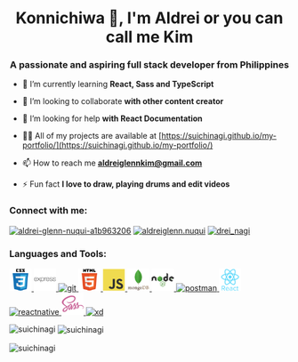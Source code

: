 <h1 align="center">Konnichiwa 👋, I'm Aldrei or you can call me Kim</h1>
<h3 align="center">A passionate and aspiring full stack developer from Philippines</h3>

- 🌱 I’m currently learning **React, Sass and TypeScript**

- 👯 I’m looking to collaborate **with other content creator**

- 🤝 I’m looking for help **with React Documentation**

- 👨‍💻 All of my projects are available at [https://suichinagi.github.io/my-portfolio/](https://suichinagi.github.io/my-portfolio/)

- 📫 How to reach me **aldreiglennkim@gmail.com**

- ⚡ Fun fact **I love to draw, playing drums and edit videos**

<h3 align="left">Connect with me:</h3>
<p align="left">
<a href="https://linkedin.com/in/aldrei-glenn-nuqui-a1b963206" target="blank"><img align="center" src="https://cdn.jsdelivr.net/npm/simple-icons@3.0.1/icons/linkedin.svg" alt="aldrei-glenn-nuqui-a1b963206" height="30" width="40" /></a>
<a href="https://fb.com/aldreiglenn.nuqui" target="blank"><img align="center" src="https://cdn.jsdelivr.net/npm/simple-icons@3.0.1/icons/facebook.svg" alt="aldreiglenn.nuqui" height="30" width="40" /></a>
<a href="https://instagram.com/drei_nagi" target="blank"><img align="center" src="https://cdn.jsdelivr.net/npm/simple-icons@3.0.1/icons/instagram.svg" alt="drei_nagi" height="30" width="40" /></a>
</p>

<h3 align="left">Languages and Tools:</h3>
<p align="left"> <a href="https://www.w3schools.com/css/" target="_blank"> <img src="https://raw.githubusercontent.com/devicons/devicon/master/icons/css3/css3-original-wordmark.svg" alt="css3" width="40" height="40"/> </a> <a href="https://expressjs.com" target="_blank"> <img src="https://raw.githubusercontent.com/devicons/devicon/master/icons/express/express-original-wordmark.svg" alt="express" width="40" height="40"/> </a> <a href="https://git-scm.com/" target="_blank"> <img src="https://www.vectorlogo.zone/logos/git-scm/git-scm-icon.svg" alt="git" width="40" height="40"/> </a> <a href="https://www.w3.org/html/" target="_blank"> <img src="https://raw.githubusercontent.com/devicons/devicon/master/icons/html5/html5-original-wordmark.svg" alt="html5" width="40" height="40"/> </a> <a href="https://developer.mozilla.org/en-US/docs/Web/JavaScript" target="_blank"> <img src="https://raw.githubusercontent.com/devicons/devicon/master/icons/javascript/javascript-original.svg" alt="javascript" width="40" height="40"/> </a> <a href="https://www.mongodb.com/" target="_blank"> <img src="https://raw.githubusercontent.com/devicons/devicon/master/icons/mongodb/mongodb-original-wordmark.svg" alt="mongodb" width="40" height="40"/> </a> <a href="https://nodejs.org" target="_blank"> <img src="https://raw.githubusercontent.com/devicons/devicon/master/icons/nodejs/nodejs-original-wordmark.svg" alt="nodejs" width="40" height="40"/> </a> <a href="https://postman.com" target="_blank"> <img src="https://www.vectorlogo.zone/logos/getpostman/getpostman-icon.svg" alt="postman" width="40" height="40"/> </a> <a href="https://reactjs.org/" target="_blank"> <img src="https://raw.githubusercontent.com/devicons/devicon/master/icons/react/react-original-wordmark.svg" alt="react" width="40" height="40"/> </a> <a href="https://reactnative.dev/" target="_blank"> <img src="https://reactnative.dev/img/header_logo.svg" alt="reactnative" width="40" height="40"/> </a> <a href="https://sass-lang.com" target="_blank"> <img src="https://raw.githubusercontent.com/devicons/devicon/master/icons/sass/sass-original.svg" alt="sass" width="40" height="40"/> </a> <a href="https://www.adobe.com/products/xd.html" target="_blank"> <img src="https://cdn.worldvectorlogo.com/logos/adobe-xd.svg" alt="xd" width="40" height="40"/> </a> </p>

<p><img align="left" src="https://github-readme-stats.vercel.app/api/top-langs?username=suichinagi&show_icons=true&locale=en&layout=compact" alt="suichinagi" /></p>

<p>&nbsp;<img align="center" src="https://github-readme-stats.vercel.app/api?username=suichinagi&show_icons=true&locale=en" alt="suichinagi" /></p>

<p><img align="center" src="https://github-readme-streak-stats.herokuapp.com/?user=suichinagi&" alt="suichinagi" /></p>
